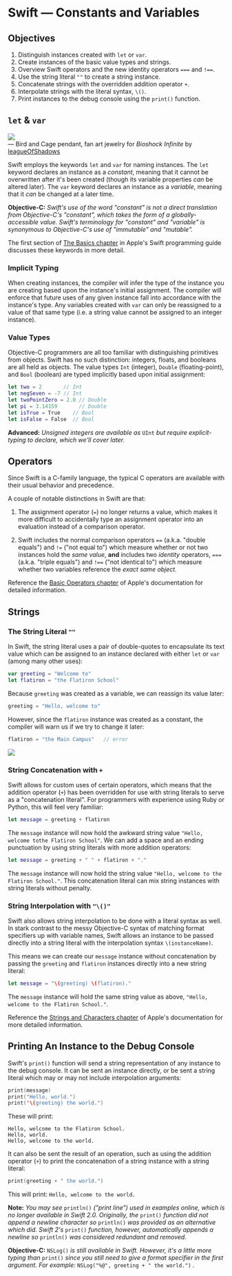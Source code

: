 # Swift — Constants and Variables

## Objectives

1. Distinguish instances created with `let` or `var`.
2. Create instances of the basic value types and strings.
3. Overview Swift operators and the new identity operators `===` and `!==`.
4. Use the string literal `""` to create a string instance.
5. Concatenate strings with the overridden addition operator `+`.
6. Interpolate strings with the literal syntax, `\()`.
7. Print instances to the debug console using the `print()` function.

## `let` & `var`

![](https://curriculum-content.s3.amazonaws.com/swift/swift-constants-and-variables/bioshock_bird_and_cage.jpg)  
— Bird and Cage pendant, fan art jewelry for *Bioshock Infinite* by [leagueOfShadows](https://www.etsy.com/listing/128142086/bioshock-infinite-birdcage-necklace?ga_order=most_relevant&ga_search_type=all&ga_view_type=gallery&ga_search_query=bioshock%20cage%20bird&ref=sr_gallery_1)

Swift employs the keywords `let` and `var` for naming instances. The `let` keyword declares an instance as a *constant*, meaning that it cannot be overwritten after it's been created (though its variable properties *can* be altered later). The `var` keyword declares an instance as a *variable*, meaning that it *can* be changed at a later time.

**Objective-C:** *Swift's use of the word "constant" is not a direct translation from Objective-C's "constant", which takes the form of a globally-accessible value. Swift's terminology for "constant" and "variable" is synonymous to Objective-C's use of "immutable" and "mutable".*

The first section of [The Basics chapter](https://developer.apple.com/library/prerelease/ios/documentation/Swift/Conceptual/Swift_Programming_Language/TheBasics.html) in Apple's Swift programming guide discusses these keywords in more detail.

### Implicit Typing

When creating instances, the compiler will infer the type of the instance you are creating based upon the instance's initial assignment. The compiler will enforce that future uses of any given instance fall into accordance with the instance's type. Any variables created with `var` can only be reassigned to a value of that same type (i.e. a string value cannot be assigned to an integer instance).

### Value Types

Objective-C programmers are all too familiar with distinguishing primitives from objects. Swift has no such distinction: integers, floats, and booleans are all held as objects. The value types `Int` (integer), `Double` (floating-point), and `Bool` (boolean) are typed implicitly based upon initial assignment:

```swift
let two = 2       // Int
let negSeven = -7 // Int
let twoPointZero = 2.0 // Double
let pi = 3.14159       // Double
let isTrue = True    // Bool
let isFalse = False  // Bool
```
**Advanced:** *Unsigned integers are available as* `UInt` *but require explicit-typing to declare, which we'll cover later.*

## Operators

Since Swift is a C-family language, the typical C operators are available with their usual behavior and precedence.

A couple of notable distinctions in Swift are that:

1. The assignment operator (`=`) no longer returns a value, which makes it more difficult to accidentally type an assignment operator into an evaluation instead of a comparison operator.

2. Swift includes the normal comparison operators `==` (a.k.a. "double equals") and `!=` ("not equal to") which measure whether or not two instances hold the *same value*, **and** includes two *identity* operators, `===` (a.k.a. "triple equals") and `!==` ("not identical to") which measure whether two variables reference the *exact same object.*

Reference the [Basic Operators chapter](https://developer.apple.com/library/prerelease/ios/documentation/Swift/Conceptual/Swift_Programming_Language/BasicOperators.html#//apple_ref/doc/uid/TP40014097-CH6-ID60) of Apple's documentation for detailed information.

## Strings

### The String Literal `""`

In Swift, the string literal uses a pair of double-quotes to encapsulate its text value which can be assigned to an instance declared with either `let` or `var` (among many other uses):

```swift
var greeting = "Welcome to"
let flatiron = "the Flatiron School"
```
Because `greeting` was created as a variable, we can reassign its value later:

```swift
greeting = "Hello, welcome to"
```
However, since the `flatiron` instance was created as a constant, the compiler will warn us if we try to change it later:

```swift
flatiron = "the Main Campus"   // error
```
![](https://curriculum-content.s3.amazonaws.com/swift/swift-constants-and-variables/error_cannot_assign_to_let_constant.png)

### String Concatenation with `+`

Swift allows for custom uses of certain operators, which means that the addition operator (`+`) has been overridden for use with string literals to serve as a "concatenation literal". For programmers with experience using Ruby or Python, this will feel very familiar:

```swift
let message = greeting + flatiron
```

The `message` instance will now hold the awkward string value `"Hello, welcome tothe Flatiron School"`. We can add a space and an ending punctuation by using string literals with more addition operators:

```swift
let message = greeting + " " + flatiron + "."
```
The `message` instance will now hold the string value `"Hello, welcome to the Flatiron School."`. This concatenation literal can mix string instances with string literals without penalty.

### String Interpolation with `"\()"`

Swift also allows string interpolation to be done with a literal syntax as well. In stark contrast to the messy Objective-C syntax of matching format specifiers up with variable names, Swift allows an instance to be passed directly into a string literal with the interpolation syntax `\(instanceName)`.

This means we can create our `message` instance without concatenation by passing the `greeting` and `flatiron` instances directly into a new string literal:

```swift
let message = "\(greeting) \(flatiron)."
```
The `message` instance will hold the same string value as above, `"Hello, welcome to the Flatiron School."`.

Reference the [Strings and Characters chapter](https://developer.apple.com/library/prerelease/ios/documentation/Swift/Conceptual/Swift_Programming_Language/StringsAndCharacters.html#//apple_ref/doc/uid/TP40014097-CH7-ID285) of Apple's documentation for more detailed information.

## Printing An Instance to the Debug Console

Swift's `print()` function will send a string representation of any instance to the debug console. It can be sent an instance directly, or be sent a string literal which may or may not include interpolation arguments:

```swift
print(message)
print("Hello, world.")
print("\(greeting) the world.")
```
These will print:

```
Hello, welcome to the Flatiron School.
Hello, world.
Hello, welcome to the world.
```

It can also be sent the result of an operation, such as using the addition operator (`+`) to print the concatenation of a string instance with a string literal:

```swift
print(greeting + " the world.")
```
This will print: `Hello, welcome to the world.`

**Note:** *You may see* `println()` *("print line") used in examples online, which is no longer available in Swift 2.0. Originally, the* `print()` *function did not append a newline character so* `println()` *was provided as an alternative which did. Swift 2's* `print()` *function, however, automatically appends a newline so* `println()` *was considered redundant and removed.*

**Objective-C:** `NSLog()` *is still available in Swift. However, it's a little more typing than* `print()` *since you still need to give a format specifier in the first argument. For example:* `NSLog("%@", greeting + " the world.")` *.*
